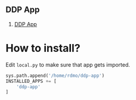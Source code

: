 ## DDP App

<!--- mdtoc: toc begin -->

1.	[DDP App](#ddp-app)<!--- mdtoc: toc end -->

# How to install?

Edit `local.py` to make sure that app gets imported.

```python
sys.path.append('/home/rdmo/ddp-app')
INSTALLED_APPS += [
    'ddp-app'
]
```
